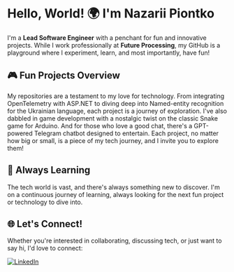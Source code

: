 # Hello, World! 🌍 I'm Nazarii Piontko

I'm a **Lead Software Engineer** with a penchant for fun and innovative projects. While I work professionally at **Future Processing**, my GitHub is a playground where I experiment, learn, and most importantly, have fun!

## 🎮 Fun Projects Overview

My repositories are a testament to my love for technology. From integrating OpenTelemetry with ASP.NET to diving deep into Named-entity recognition for the Ukrainian language, each project is a journey of exploration. I've also dabbled in game development with a nostalgic twist on the classic Snake game for Arduino. And for those who love a good chat, there's a GPT-powered Telegram chatbot designed to entertain. Each project, no matter how big or small, is a piece of my tech journey, and I invite you to explore them!

## 🌱 Always Learning

The tech world is vast, and there's always something new to discover. I'm on a continuous journey of learning, always looking for the next fun project or technology to dive into.

## 🌐 Let's Connect!

Whether you're interested in collaborating, discussing tech, or just want to say hi, I'd love to connect:

[![LinkedIn](https://img.shields.io/badge/LinkedIn-in%2Fpiontko-blue?logo=linkedin)](https://www.linkedin.com/in/piontko/)
